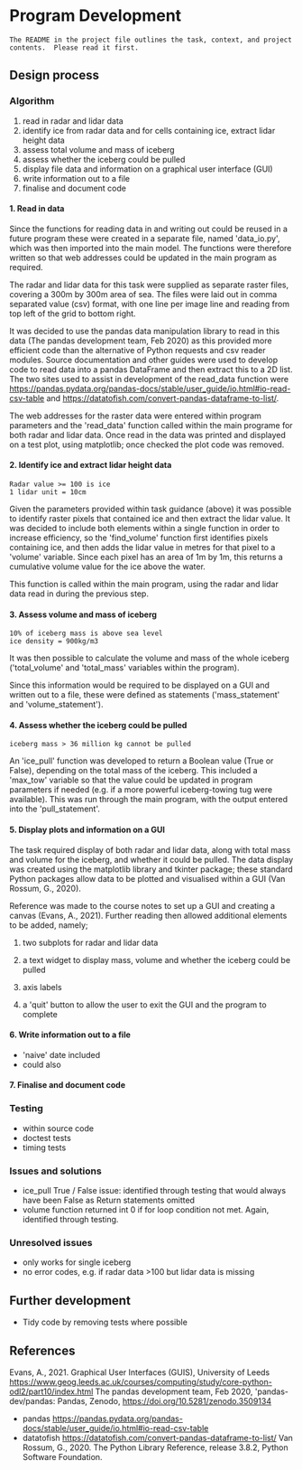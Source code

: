 # Program Development
```
The README in the project file outlines the task, context, and project contents.  Please read it first.
```
## Design process

### Algorithm
1. read in radar and lidar data
2. identify ice from radar data and for cells containing ice, extract lidar height data
3. assess total volume and mass of iceberg
4. assess whether the iceberg could be pulled
5. display file data and information on a graphical user interface (GUI)
6. write information out to a file
7. finalise and document code

#### 1. Read in data
Since the functions for reading data in and writing out could be reused in a future program these were created in a separate file, named 'data_io.py', which was then imported into the main model.  The functions were therefore written so that web addresses could be updated in the main program as required.

The radar and lidar data for this task were supplied as separate raster files, covering a 300m by 300m area of sea.  The files were laid out in comma separated value (csv) format, with one line per image line and reading from top left of the grid to bottom right.

It was decided to use the pandas data manipulation library to read in this data (The pandas development team, Feb 2020) as this provided  more efficient code than the alternative of Python requests and csv reader modules.  Source documentation and other guides were used to develop code to read data into a pandas DataFrame and then extract this to a 2D list.  The two sites used to assist in development of the read_data function were https://pandas.pydata.org/pandas-docs/stable/user_guide/io.html#io-read-csv-table and https://datatofish.com/convert-pandas-dataframe-to-list/.

The web addresses for the raster data were entered within program parameters and the 'read_data' function called within the main programe for both radar and lidar data.  Once read in the data was printed and displayed on a test plot, using matplotlib; once checked the plot code was removed.

#### 2. Identify ice and extract lidar height data
```
Radar value >= 100 is ice
1 lidar unit = 10cm
```
Given the parameters provided within task guidance (above) it was possible to identify raster pixels that contained ice and then extract the lidar value. It was decided to include both elements within a single function in order to increase efficiency, so the 'find_volume' function first identifies pixels containing ice, and then adds the lidar value in metres for that pixel to a 'volume' variable.  Since each pixel has an area of 1m by 1m, this returns a cumulative volume value for the ice above the water.

This function is called within the main program, using the radar and lidar data read in during the previous step.

#### 3. Assess volume and mass of iceberg
```
10% of iceberg mass is above sea level
ice density = 900kg/m3
```
It was then possible to calculate the volume and mass of the whole iceberg ('total_volume' and 'total_mass' variables within the program).  

Since this information would be required to be displayed on a GUI and written out to a file, these were defined as statements ('mass_statement' and 'volume_statement').


#### 4. Assess whether the iceberg could be pulled
```
iceberg mass > 36 million kg cannot be pulled
```
An 'ice_pull' function was developed to return a Boolean value (True or False), depending on the total mass of the iceberg.  This included a 'max_tow' variable so that the value could be updated in program parameters if needed (e.g. if a more powerful iceberg-towing tug were available).  This was run through the main program, with the output entered into the 'pull_statement'.

#### 5. Display plots and information on a GUI
The task required display of both radar and lidar data, along with total mass and volume for the iceberg, and whether it could be pulled.  The data display was created using the matplotlib library and tkinter package; these standard Python packages allow data to be plotted and visualised within a GUI (Van Rossum, G., 2020).  

Reference was made to the course notes to set up a GUI and creating a canvas (Evans, A., 2021).  Further reading then allowed additional elements to be added, namely;

1. two subplots for radar and lidar data

2. a text widget to display mass, volume and whether the iceberg could be pulled

3. axis labels

4. a 'quit' button to allow the user to exit the GUI and the program to complete



#### 6. Write information out to a file
- 'naive' date included
- could also 

#### 7. Finalise and document code


### Testing 

- within source code
- doctest tests
- timing tests

### Issues and solutions
- ice_pull True / False issue: identified through testing that would always have been False as Return statements omitted
- volume function returned int 0 if for loop condition not met.  Again, identified through testing.

### Unresolved issues
- only works for single iceberg
- no error codes, e.g. if radar data >100 but lidar data is missing

## Further development

- Tidy code by removing tests where possible

## References

Evans, A., 2021. Graphical User Interfaces (GUIS), University of Leeds https://www.geog.leeds.ac.uk/courses/computing/study/core-python-odl2/part10/index.html 
The pandas development team, Feb 2020, 'pandas-dev/pandas: Pandas, Zenodo, https://doi.org/10.5281/zenodo.3509134
* pandas https://pandas.pydata.org/pandas-docs/stable/user_guide/io.html#io-read-csv-table
* datatofish https://datatofish.com/convert-pandas-dataframe-to-list/
Van Rossum, G., 2020. The Python Library Reference, release 3.8.2, Python Software Foundation.